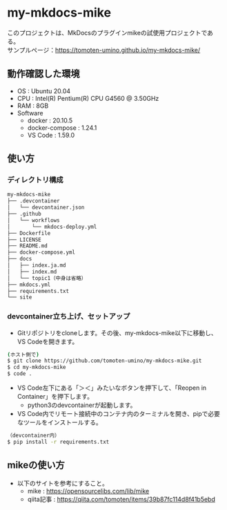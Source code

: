 # my-mkdocs-mike

このプロジェクトは、MkDocsのプラグインmikeの試使用プロジェクトである。  
サンプルページ：https://tomoten-umino.github.io/my-mkdocs-mike/

## 動作確認した環境

- OS : Ubuntu 20.04
- CPU : Intel(R) Pentium(R) CPU G4560 @ 3.50GHz
- RAM : 8GB
- Software
  - docker : 20.10.5
  - docker-compose : 1.24.1
  - VS Code : 1.59.0

## 使い方

### ディレクトリ構成

```bash
my-mkdocs-mike
├── .devcontainer
│   └── devcontainer.json
├── .github
│   └── workflows
│       └── mkdocs-deploy.yml
├── Dockerfile
├── LICENSE
├── README.md
├── docker-compose.yml
├── docs
│   ├── index.ja.md
│   ├── index.md
│   └── topic1（中身は省略）
├── mkdocs.yml
├── requirements.txt
└── site
```

### devcontainer立ち上げ、セットアップ

- Gitリポジトリをcloneします。その後、my-mkdocs-mike以下に移動し、VS Codeを開きます。

```bash
(ホスト側で)
$ git clone https://github.com/tomoten-umino/my-mkdocs-mike.git
$ cd my-mkdocs-mike
$ code .
```

- VS Code左下にある「＞＜」みたいなボタンを押下して、「Reopen in Container」を押下します。
  - python3のdevcontainerが起動します。
- VS Code内でリモート接続中のコンテナ内のターミナルを開き、pipで必要なツールをインストールする。

```bash
（devcontainer内）
$ pip install -r requirements.txt
```

## mikeの使い方

- 以下のサイトを参考にすること。
  - mike : https://opensourcelibs.com/lib/mike
  - qiita記事 : https://qiita.com/tomoten/items/39b87fc114d8f41b5ebd